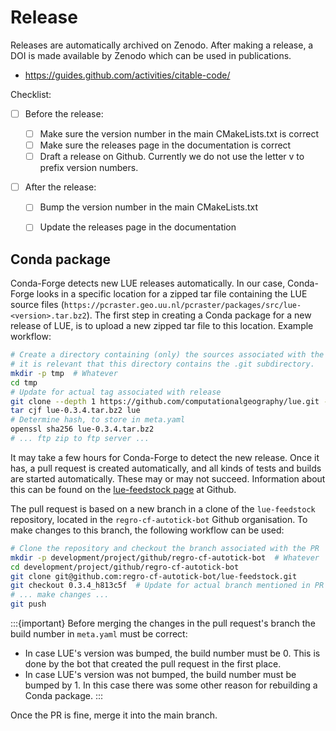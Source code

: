 # Release

Releases are automatically archived on Zenodo. After making a release, a DOI is made available by Zenodo which
can be used in publications.

- https://guides.github.com/activities/citable-code/


Checklist:

- [ ] Before the release:

    - [ ] Make sure the version number in the main CMakeLists.txt is correct
    - [ ] Make sure the releases page in the documentation is correct
    - [ ] Draft a release on Github. Currently we do not use the letter v to prefix version numbers.

- [ ] After the release:

    - [ ] Bump the version number in the main CMakeLists.txt
    - [ ] Update the releases page in the documentation



## Conda package

Conda-Forge detects new LUE releases automatically. In our case, Conda-Forge looks in a specific location for
a zipped tar file containing the LUE source files
(`https://pcraster.geo.uu.nl/pcraster/packages/src/lue-<version>.tar.bz2`). The first step in creating a
Conda package for a new release of LUE, is to upload a new zipped tar file to this location. Example workflow:

```bash
# Create a directory containing (only) the sources associated with the new release. Currently
# it is relevant that this directory contains the .git subdirectory.
mkdir -p tmp  # Whatever
cd tmp
# Update for actual tag associated with release
git clone --depth 1 https://github.com/computationalgeography/lue.git --branch 0.3.4 --single-branch
tar cjf lue-0.3.4.tar.bz2 lue
# Determine hash, to store in meta.yaml
openssl sha256 lue-0.3.4.tar.bz2
# ... ftp zip to ftp server ...
```

It may take a few hours for Conda-Forge to detect the new release. Once it has, a pull request is created
automatically, and all kinds of tests and builds are started automatically. These may or may not succeed.
Information about this can be found on the [lue-feedstock page](https://github.com/conda-forge/lue-feedstock)
at Github.

The pull request is based on a new branch in a clone of the `lue-feedstock` repository, located in the
`regro-cf-autotick-bot` Github organisation. To make changes to this branch, the following workflow can be
used:

```bash
# Clone the repository and checkout the branch associated with the PR
mkdir -p development/project/github/regro-cf-autotick-bot  # Whatever
cd development/project/github/regro-cf-autotick-bot
git clone git@github.com:regro-cf-autotick-bot/lue-feedstock.git
git checkout 0.3.4_h813c5f  # Update for actual branch mentioned in PR
# ... make changes ...
git push
```

:::{important}
Before merging the changes in the pull request's branch the build number in `meta.yaml` must be correct:

- In case LUE's version was bumped, the build number must be 0. This is done by the bot that created the pull
  request in the first place.
- In case LUE's version was not bumped, the build number must be bumped by 1. In this case there was some
  other reason for rebuilding a Conda package.
:::

Once the PR is fine, merge it into the main branch.

